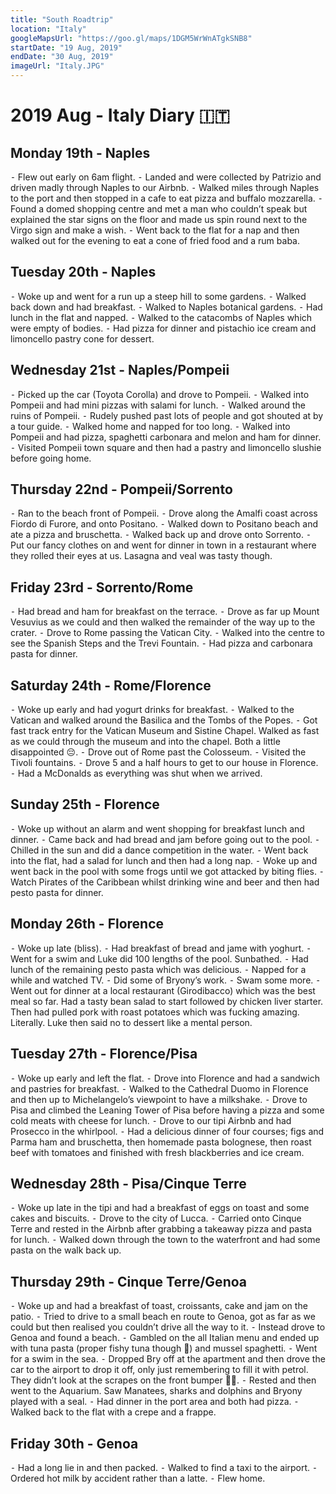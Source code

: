```yaml
---
title: "South Roadtrip"
location: "Italy"
googleMapsUrl: "https://goo.gl/maps/1DGM5WrWnATgkSNB8"
startDate: "19 Aug, 2019"
endDate: "30 Aug, 2019"
imageUrl: "Italy.JPG"
---
```


# 2019 Aug - Italy Diary 🇮🇹

## Monday 19th - Naples

⁃ Flew out early on 6am flight.
⁃ Landed and were collected by Patrizio and driven madly through Naples to our Airbnb.
⁃ Walked miles through Naples to the port and then stopped in a cafe to eat pizza and buffalo mozzarella.
⁃ Found a domed shopping centre and met a man who couldn’t speak but explained the star signs on the floor and made us spin round next to the Virgo sign and make a wish.
⁃ Went back to the flat for a nap and then walked out for the evening to eat a cone of fried food and a rum baba.

## Tuesday 20th - Naples

⁃ Woke up and went for a run up a steep hill to some gardens.
⁃ Walked back down and had breakfast.
⁃ Walked to Naples botanical gardens.
⁃ Had lunch in the flat and napped.
⁃ Walked to the catacombs of Naples which were empty of bodies.
⁃ Had pizza for dinner and pistachio ice cream and limoncello pastry cone for dessert.

## Wednesday 21st - Naples/Pompeii

⁃ Picked up the car (Toyota Corolla) and drove to Pompeii.
⁃ Walked into Pompeii and had mini pizzas with salami for lunch.
⁃ Walked around the ruins of Pompeii.
⁃ Rudely pushed past lots of people and got shouted at by a tour guide.
⁃ Walked home and napped for too long.
⁃ Walked into Pompeii and had pizza, spaghetti carbonara and melon and ham for dinner.
⁃ Visited Pompeii town square and then had a pastry and limoncello slushie before going home.

## Thursday 22nd - Pompeii/Sorrento

⁃ Ran to the beach front of Pompeii.
⁃ Drove along the Amalfi coast across Fiordo di Furore, and onto Positano.
⁃ Walked down to Positano beach and ate a pizza and bruschetta.
⁃ Walked back up and drove onto Sorrento.
⁃ Put our fancy clothes on and went for dinner in town in a restaurant where they rolled their eyes at us. Lasagna and veal was tasty though.

## Friday 23rd - Sorrento/Rome

⁃ Had bread and ham for breakfast on the terrace.
⁃ Drove as far up Mount Vesuvius as we could and then walked the remainder of the way up to the crater.
⁃ Drove to Rome passing the Vatican City.
⁃ Walked into the centre to see the Spanish Steps and the Trevi Fountain.
⁃ Had pizza and carbonara pasta for dinner.

## Saturday 24th - Rome/Florence

⁃ Woke up early and had yogurt drinks for breakfast.
⁃ Walked to the Vatican and walked around the Basilica and the Tombs of the Popes.
⁃ Got fast track entry for the Vatican Museum and Sistine Chapel. Walked as fast as we could through the museum and into the chapel. Both a little disappointed 😔.
⁃ Drove out of Rome past the Colosseum.
⁃ Visited the Tivoli fountains.
⁃ Drove 5 and a half hours to get to our house in Florence.
⁃ Had a McDonalds as everything was shut when we arrived.

## Sunday 25th - Florence

⁃ Woke up without an alarm and went shopping for breakfast lunch and dinner.
⁃ Came back and had bread and jam before going out to the pool.
⁃ Chilled in the sun and did a dance competition in the water.
⁃ Went back into the flat, had a salad for lunch and then had a long nap.
⁃ Woke up and went back in the pool with some frogs until we got attacked by biting flies.
⁃ Watch Pirates of the Caribbean whilst drinking wine and beer and then had pesto pasta for dinner.

## Monday 26th - Florence

⁃ Woke up late (bliss).
⁃ Had breakfast of bread and jame with yoghurt.
⁃ Went for a swim and Luke did 100 lengths of the pool. Sunbathed.
⁃ Had lunch of the remaining pesto pasta which was delicious.
⁃ Napped for a while and watched TV.
⁃ Did some of Bryony’s work.
⁃ Swam some more.
⁃ Went out for dinner at a local restaurant (Girodibacco) which was the best meal so far. Had a tasty bean salad to start followed by chicken liver starter. Then had pulled pork with roast potatoes which was fucking amazing. Literally. Luke then said no to dessert like a mental person.

## Tuesday 27th - Florence/Pisa

⁃ Woke up early and left the flat.
⁃ Drove into Florence and had a sandwich and pastries for breakfast.
⁃ Walked to the Cathedral Duomo in Florence and then up to Michelangelo’s viewpoint to have a milkshake.
⁃ Drove to Pisa and climbed the Leaning Tower of Pisa before having a pizza and some cold meats with cheese for lunch.
⁃ Drove to our tipi Airbnb and had Prosecco in the whirlpool.
⁃ Had a delicious dinner of four courses; figs and Parma ham and bruschetta, then homemade pasta bolognese, then roast beef with tomatoes and finished with fresh blackberries and ice cream.

## Wednesday 28th - Pisa/Cinque Terre

⁃ Woke up late in the tipi and had a breakfast of eggs on toast and some cakes and biscuits.
⁃ Drove to the city of Lucca.
⁃ Carried onto Cinque Terre and rested in the Airbnb after grabbing a takeaway pizza and pasta for lunch.
⁃ Walked down through the town to the waterfront and had some pasta on the walk back up.

## Thursday 29th - Cinque Terre/Genoa

⁃ Woke up and had a breakfast of toast, croissants, cake and jam on the patio.
⁃ Tried to drive to a small beach en route to Genoa, got as far as we could but then realised you couldn’t drive all the way to it.
⁃ Instead drove to Genoa and found a beach.
⁃ Gambled on the all Italian menu and ended up with tuna pasta (proper fishy tuna though 🤢) and mussel spaghetti.
⁃ Went for a swim in the sea.
⁃ Dropped Bry off at the apartment and then drove the car to the airport to drop it off, only just remembering to fill it with petrol. They didn’t look at the scrapes on the front bumper 💪🏻.
⁃ Rested and then went to the Aquarium. Saw Manatees, sharks and dolphins and Bryony played with a seal.
⁃ Had dinner in the port area and both had pizza.
⁃ Walked back to the flat with a crepe and a frappe.

## Friday 30th - Genoa

⁃ Had a long lie in and then packed.
⁃ Walked to find a taxi to the airport.
⁃ Ordered hot milk by accident rather than a latte.
⁃ Flew home.

